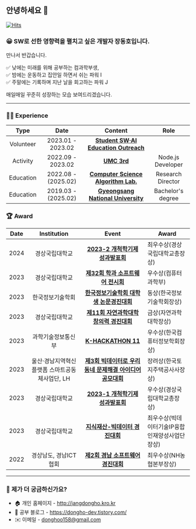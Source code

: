 ## 안녕하세요 👋

[![Hits](https://hits.seeyoufarm.com/api/count/incr/badge.svg?url=https%3A%2F%2Fgithub.com%2FJangDongHo%2Fhit-counter&count_bg=%2379C83D&title_bg=%23555555&icon=&icon_color=%23E7E7E7&title=hits&edge_flat=false)](https://github.com/JangDongHo)

### 😀 SW로 선한 영향력을 펼치고 싶은 개발자 장동호입니다.

만나서 반갑습니다.

✅ 낮에는 미래를 위해 공부하는 컴과학부생, <br>
✅ 밤에는 운동하고 집안일 하면서 쉬는 파워 I <br>
✅ 주말에는 기록하며 지난 날을 회고하는 파워 J <br>

매일매일 꾸준히 성장하는 모습 보여드리겠습니다.

---

### 🏃‍♂️ Experience
| Type | Date | Content | Role |
| :---: | :---: | :---: | :---: |
| Volunteer | 2023.01 - 2023.02 | **[Student SW·AI Education Outreach](https://connect.or.kr/)** |  |
| Activity | 2022.09 - 2023.02 | **[UMC 3rd](https://www.makeus.in/umc)** | Node.js Developer |
| Education | 2022.08 - (2025.02) | **[Computer Science Algorithm Lab.](https://www.gnu.ac.kr/cs/main.do)** | Research Director |
| Education | 2019.03 - (2025.02) | **[Gyeongsang National University](https://www.gnu.ac.kr/)** | Bachelor's degree |

### 🏆️ Award
| Date | Institution | Event | Award |
| :---: | :---: | :---: | --- |
| 2024 | 경상국립대학교 | **[2023-2 개척학기제 성과발표회]()** | 최우수상(경상국립대학교총장상)
| 2023 | 경상국립대학교 | **[제32회 학과 소프트웨어 전시회]()** | 우수상(컴퓨터과학부) |
| 2023 | 한국정보기술학회 | **[한국정보기술학회 대학생 논문경진대회](https://ki-it.or.kr/%EA%B3%B5%EC%A7%80%EC%82%AC%ED%95%AD/12077728)** | 동상(한국정보기술학회장상) |
| 2023 | 경상국립대학교 | **[제11회 자연과학대학 창의력 경진대회](https://www.gnu.ac.kr/cs/na/ntt/selectNttInfo.do?mi=12277&bbsId=3777&nttSn=2210853)** | 금상(자연과학대학장상) |
| 2023 | 과학기술정보통신부 | **[K-HACKATHON 11](https://www.gnu.ac.kr/cs/na/ntt/selectNttInfo.do?mi=12277&bbsId=3777&nttSn=2211227)** | 우수상(한국컴퓨터정보학회장상)
| 2023 | 울산·경남지역혁신플랫폼 스마트공동체사업단, LH | **[제3회 빅데이터로 우리동네 문제해결 아이디어 공모대회](https://www.lecturernews.com/news/articleView.html?idxno=133210)** | 장려상(한국토지주택공사사장상)
| 2023 | 경상국립대학교 | **[2023-1 개척학기제 성과발표회](https://www.gnu.ac.kr/main/na/ntt/selectNttInfo.do?nttSn=2195395&mi=1289)** | 우수상(경상국립대학교총장상)
| 2023 | 경상국립대학교 | **[지식재산-빅데이터 경진대회](https://www.lecturernews.com/news/articleView.html?idxno=128770)** | 최우수상(빅데이터기술IP융합인재양성사업단장상)
| 2022 | 경상남도, 경남ICT협회 | **[제2회 경남 소프트웨어 경진대회](http://www.gnict.org/%EA%B2%8C%EC%8B%9C%ED%8C%90/sw%EA%B2%BD%EC%A7%84%EB%8C%80%ED%9A%8C/%EA%B2%BD%EB%82%A8-sw%EA%B2%BD%EC%A7%84%EB%8C%80%ED%9A%8C-%EA%B2%B0%EA%B3%BC/)** | 최우수상(NH농협본부장상)

---

### 🤔 제가 더 궁금하신가요?
- 🏠 개인 홈페이지 - http://jangdongho.kro.kr
- 🌱 공부 블로그 - https://dongho-dev.tistory.com/
- ✉️ 이메일 - donghoo158@gmail.com
